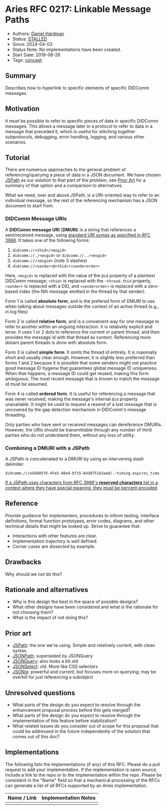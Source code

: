 # Aries RFC 0217: Linkable Message Paths
- Authors: [Daniel Hardman](mailto:daniel.hardman@gmail.com)
- Status: [STALLED](/README.md#stalled)
- Since: 2024-04-03
- Status Note: No implementations have been created.
- Start Date: 2019-08-26
- Tags: [concept](/tags.md#concept)

## Summary

Describes how to hyperlink to specific elements of specific DIDComm messages.

## Motivation

It must be possible to refer to specific pieces of data in specific DIDComm messages. This allows a message later in a protocol to refer to data in a message that preceded it, which is useful for stitching together subprotocols, debugging, error handling, logging, and various other scenarios.

## Tutorial

There are numerous approaches to the general problem of referencing/querying a piece of data in a JSON document. We have chosen [JSPath](https://github.com/dfilatov/jspath#quick-example) as our solution to that part of the problem; see [Prior Art](#prior-art) for a summary of that option and a comparison to alternatives.

What we need, over and above JSPath, is a URI-oriented way to refer to an individual message, so the rest of the referencing mechanism has a JSON document to start from.

### DIDComm Message URIs

A __DIDComm message URI__ (__DMURI__) is a string that references a sent/received message, using [standard URI syntax as specified in RFC 3986](https://tools.ietf.org/html/rfc3986). It takes one of the following forms:

1. `didcomm://<thid>/<msgid>`
2. `didcomm://./<msgid>` or `didcomm://../<msgid>`
3. `didcomm:///<msgid>` (note 3 slashes)
4. `didcomm://<sender>@<thid>/<senderorder>`

Here, `<msgid>` is replaced with the value of the `@id` property of a plaintext DIDComm message; `<thid>` is replaced with the `~thread.thid` property, `<sender>` is replaced with a DID, and `<senderorder>` is replaced with a zero-based index (the Nth message emitted in the thread by that sender). 

Form 1 is called __absolute form__, and is the prefered form of DMURI to use when talking about messages outside the context of an active thread (e.g., in log files)

Form 2 is called __relative form__, and is a convenient way for one message to refer to another within an ongoing interaction. It is relatively explicit and terse. It uses 1 or 2 dots to reference the current or parent thread, and then provides the message id with that thread as context. Referencing more distant parent threads is done with absolute form.

Form 3 is called __simple form__. It omits the thread id entirely. It is maximally short and usually clear enough. However, it is slightly less preferred than forms 1 and 2 because it is possible that some senders might not practice good message ID hygeine that guarantees global message ID uniqueness. When that happens, a message ID could get reused, making this form ambiguous. The most recent message that is known to match the message id must be assumed.

Form 4 is called __ordered form__. It is useful for referencing a message that was never received, making the message's internal `@id` property unavailable. It might be used to request a resend of a lost message that is uncovered by the gap detection mechanism in DIDComm's message threading.

Only parties who have sent or received messages can dereference DMURIs. However, the URIs should be transmittable through any number of third parties who do not understand them, without any loss of utility.

### Combining a DMURI with a JSPath

A JSPath is concatenated to a DMURI by using an intervening slash delimiter:

`didcomm:///e56085f9-4fe5-40a4-bf15-6438751b3ae8/.~timing.expires_time`

[If a JSPath uses characters from RFC 3986's __reserved characters__ list in a context where they have special meaning, they must be percent-encoded](https://en.wikipedia.org/wiki/Percent-encoding).

## Reference

Provide guidance for implementers, procedures to inform testing,
interface definitions, formal function prototypes, error codes,
diagrams, and other technical details that might be looked up.
Strive to guarantee that:

- Interactions with other features are clear.
- Implementation trajectory is well defined.
- Corner cases are dissected by example.

## Drawbacks

Why should we *not* do this?

## Rationale and alternatives

- Why is this design the best in the space of possible designs?
- What other designs have been considered and what is the rationale for not
choosing them?
- What is the impact of not doing this?

## Prior art

* [JSPath](https://github.com/dfilatov/jspath): the one we're using. Simple and relatively current, with clean syntax.
* [JSONPath](https://github.com/json-path/JsonPath): superseded by JSONQuery
* [JSONQuery](https://dojotoolkit.org/reference-guide/1.10/dojox/json/query.html): also looks a bit old
* [JSONSelect](https://github.com/lloyd/JSONSelect): old. More like CSS selectors
* [JSONiq](http://jsoniq.com/): powerful and current, but focuses more on querying; may be overkill for just referencing a subobject

## Unresolved questions

- What parts of the design do you expect to resolve through the
enhancement proposal process before this gets merged?
- What parts of the design do you expect to resolve through the
implementation of this feature before stabilization?
- What related issues do you consider out of scope for this 
proposal that could be addressed in the future independently of the
solution that comes out of this doc?
   
## Implementations

The following lists the implementations (if any) of this RFC. Please do a pull request to add your implementation. If the implementation is open source, include a link to the repo or to the implementation within the repo. Please be consistent in the "Name" field so that a mechanical processing of the RFCs can generate a list of all RFCs supported by an Aries implementation.

Name / Link | Implementation Notes
--- | ---
 |  | 

